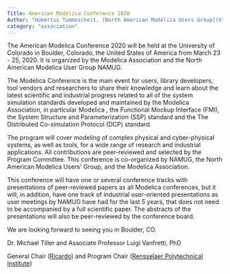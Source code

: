 ```yaml
---
Title: American Modelica Conference 2020
Author: "Hubertus Tummescheit, [North American Modelica Users Group](https://www.modelica.org/users-groups)"
category: "association"
---
```


The American Modelica Conference 2020 will be held at the University of Colorado in Boulder, Colorado, the United States of America from March 23 - 25, 2020. It is organized by the Modelica Association and the North American Modelica User Group NAMUG. 

The Modelica Conference is the main event for users, library developers, tool vendors and researchers to share their knowledge and learn about the latest scientific and industrial progress related to all of the system simulation standards developed and maintained by the Modelica Association, in particular Modelica , the Functional Mockup Interface (FMI), the System Structure and Parameterization (SSP) standard and the The Distributed Co-simulation Protocol (DCP) standard. 

The program will cover modeling of complex physical and cyber-physical systems, as well as tools, for a wide range of research and industrial applications. All contributions are peer-reviewed and selected by the Program Committee. This conference is co-organized by NAMUG, the North American Modelica Users' Group, and the Modelica Association. 

This conference will have one or several conference tracks with presentations of peer-reviewed papers as all Modelica conferences, but it will, in addition, have one track of industrial user-oriented presentations as user meetings by NAMUG have had for the last 5 years, that does not need to be accompanied by a full scientific paper. The abstracts of the presentations will also be peer-reviewed by the conference board. 

We are looking forward to seeing you in Boulder, CO.

Dr. Michael Tiller and Associate Professor Luigi Vanfretti, PhD

General Chair ([Ricardo](https://ricardo.com/)) and Program Chair ([Rensselaer Polytechnical Institute](https://www.rpi.edu/))
